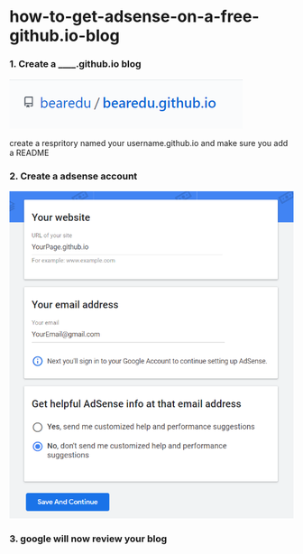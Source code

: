 # how-to-get-adsense-on-a-free-github.io-blog
<h3>1. Create a ____.github.io blog</h3>
<img src="f0bf98a3-afc6-4c52-a63e-969071344df3.png" alt="picture">
<p>create a respritory named your username.github.io and make sure you add a README</p>
<h3>2. Create a adsense account</h3>
<img src="c0e88d81-3883-49d2-9359-d4863761ebd5.png" alt="picture">
<h3>3. google will now review your blog</h3>

